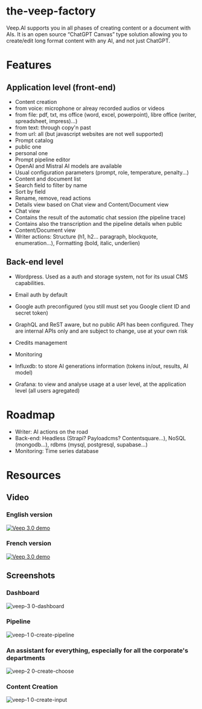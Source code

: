 # the-veep-factory
Veep.AI supports you in all phases of creating content or a document with AIs. It is an open source “ChatGPT Canvas” type solution allowing you to create/edit long format content with any AI, and not just ChatGPT.

# Features

## Application level (front-end)

* Content creation
 * from voice: microphone or alreay recorded audios or videos
 * from file: pdf, txt, ms office (word, excel, powerpoint), libre office (writer, spreadsheet, impress)...)
 * from text: through copy'n past
 * from url: all (but javascript websites are not well supported)
* Prompt catalog
 * public one
 * personal one
* Prompt pipeline editor
 * OpenAI and Mistral AI models are available
 * Usual configuration parameters (prompt, role, temperature, penalty...)
* Content and document list
 * Search field to filter by name
 * Sort by field
 * Rename, remove, read actions
* Details view based on Chat view and Content/Document view
 * Chat view
  * Contains the result of the automatic chat session (the pipeline trace) 
  * Contains also the transcription and the pipeline details when public
 * Content/Document view
  * Writer actions: Structure (h1, h2... paragraph, blockquote, enumeration...), Formatting (bold, italic, underlien)

## Back-end level

* Wordpress. Used as a auth and storage system, not for its usual CMS capabilities. 
 * Email auth by default
 * Google auth preconfigured (you still must set you Google client ID and secret token)
 * GraphQL and ReST aware, but no public API has been configured. They are internal APIs only and are subject to change, use at your own risk
 * Credits management

* Monitoring
 * Influxdb: to store AI generations information (tokens in/out, results, AI model)
 * Grafana: to view and analyse usage at a user level, at the application level (all users agregated)

# Roadmap

* Writer: AI actions on the road
* Back-end: Headless (Strapi? Payloadcms? Contentsquare...), NoSQL (mongodb...), rdbms (mysql, postgresql, supabase...)
* Monitoring: Time series database

# Resources

## Video

### English version
[![Veep 3.0 demo](https://img.youtube.com/vi/e6Zw30R8CWU/0.jpg)](https://www.youtube.com/watch?v=e6Zw30R8CWU)

### French version
[![Veep 3.0 demo](https://img.youtube.com/vi/dUvMOlhqoz4/0.jpg)](https://www.youtube.com/watch?v=dUvMOlhqoz4)

## Screenshots

### Dashboard
![veep-3 0-dashboard](https://github.com/user-attachments/assets/8f3d106f-40e0-44a4-abc0-5c904be51aab)

### Pipeline
![veep-1 0-create-pipeline](https://github.com/user-attachments/assets/5aba7f56-8088-4bc0-9e96-c02e7d5995ed)

### An assistant for everything, especially for all the corporate's departments
![veep-2 0-create-choose](https://github.com/user-attachments/assets/f65ebd85-39d7-4617-84cb-85c2983c5df5)

### Content Creation
![veep-1 0-create-input](https://github.com/user-attachments/assets/1bf1a04d-d094-4b08-a0da-7259dfcbf7b6)
